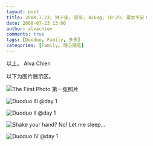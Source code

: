 ```yaml
---
layout: post
title: 2008.7.23; 狮子座; 鼠年; 4260g; 10:29; 母女平安！
date: 2008-07-23 13:00
author: alvachien
comments: true
tags: [Duoduo, Family, 多多]
categories: [Family, 随心随笔]
---
```

以上。
Alva Chien

以下为图片展示区。

![The First Photo 第一张照片](http://farm4.static.flickr.com/3028/2791220068_0f0a0e88d3_b.jpg)


![Duoduo III @day 1](http://farm4.static.flickr.com/3218/2695187697_86e8d459c8_b.jpg)


![Duoduo II @day 1](http://farm4.static.flickr.com/3047/2695988636_a4e22a583a_b.jpg)


![Shake your hand? No! Let me sleep...](http://farm4.static.flickr.com/3154/2790370477_1c26bef532_b.jpg)


![Duoduo IV @day 1](http://farm4.static.flickr.com/3139/2696126454_5f417eaac5_b.jpg)

